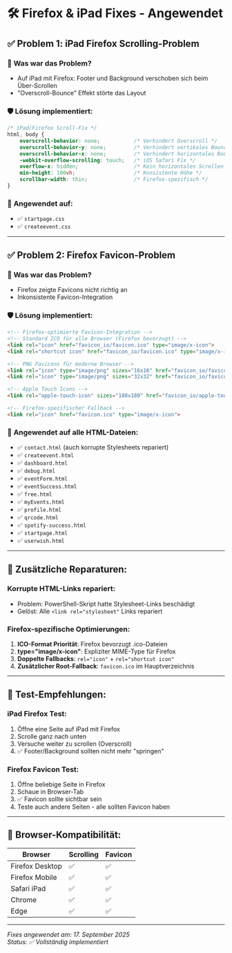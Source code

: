 # 🛠️ Firefox & iPad Fixes - Angewendet

## ✅ Problem 1: iPad Firefox Scrolling-Problem

### 🔧 **Was war das Problem?**
- Auf iPad mit Firefox: Footer und Background verschoben sich beim Über-Scrollen
- "Overscroll-Bounce" Effekt störte das Layout

### 🛡️ **Lösung implementiert:**
```css
/* iPad/Firefox Scroll-Fix */
html, body {
    overscroll-behavior: none;           /* Verhindert Overscroll */
    overscroll-behavior-y: none;         /* Verhindert vertikales Bouncing */
    overscroll-behavior-x: none;         /* Verhindert horizontales Bouncing */
    -webkit-overflow-scrolling: touch;   /* iOS Safari Fix */
    overflow-x: hidden;                  /* Kein horizontales Scrollen */
    min-height: 100vh;                   /* Konsistente Höhe */
    scrollbar-width: thin;               /* Firefox-spezifisch */
}
```

### 📁 **Angewendet auf:**
- ✅ `startpage.css` 
- ✅ `createevent.css`

---

## ✅ Problem 2: Firefox Favicon-Problem

### 🔧 **Was war das Problem?**
- Firefox zeigte Favicons nicht richtig an
- Inkonsistente Favicon-Integration

### 🛡️ **Lösung implementiert:**
```html
<!-- Firefox-optimierte Favicon-Integration -->
<!-- Standard ICO für alle Browser (Firefox bevorzugt) -->
<link rel="icon" href="favicon_io/favicon.ico" type="image/x-icon">
<link rel="shortcut icon" href="favicon_io/favicon.ico" type="image/x-icon">

<!-- PNG Favicons für moderne Browser -->
<link rel="icon" type="image/png" sizes="16x16" href="favicon_io/favicon-16x16.png">
<link rel="icon" type="image/png" sizes="32x32" href="favicon_io/favicon-32x32.png">

<!-- Apple Touch Icons -->
<link rel="apple-touch-icon" sizes="180x180" href="favicon_io/apple-touch-icon.png">

<!-- Firefox-spezifischer Fallback -->
<link rel="icon" href="favicon.ico" type="image/x-icon">
```

### 📁 **Angewendet auf alle HTML-Dateien:**
- ✅ `contact.html` (auch korrupte Stylesheets repariert)
- ✅ `createevent.html` 
- ✅ `dashboard.html`
- ✅ `debug.html`
- ✅ `eventForm.html`
- ✅ `eventSuccess.html`
- ✅ `free.html`
- ✅ `myEvents.html`
- ✅ `profile.html`
- ✅ `qrcode.html`
- ✅ `spotify-success.html`
- ✅ `startpage.html`
- ✅ `userwish.html`

---

## 🔧 **Zusätzliche Reparaturen:**

### **Korrupte HTML-Links repariert:**
- Problem: PowerShell-Skript hatte Stylesheet-Links beschädigt
- Gelöst: Alle `<link rel="stylesheet"` Links repariert

### **Firefox-spezifische Optimierungen:**
1. **ICO-Format Priorität**: Firefox bevorzugt .ico-Dateien
2. **type="image/x-icon"**: Expliziter MIME-Type für Firefox
3. **Doppelte Fallbacks**: `rel="icon"` + `rel="shortcut icon"`
4. **Zusätzlicher Root-Fallback**: `favicon.ico` im Hauptverzeichnis

---

## 🧪 **Test-Empfehlungen:**

### **iPad Firefox Test:**
1. Öffne eine Seite auf iPad mit Firefox
2. Scrolle ganz nach unten
3. Versuche weiter zu scrollen (Overscroll)
4. ✅ Footer/Background sollten nicht mehr "springen"

### **Firefox Favicon Test:**
1. Öffne beliebige Seite in Firefox
2. Schaue in Browser-Tab
3. ✅ Favicon sollte sichtbar sein
4. Teste auch andere Seiten - alle sollten Favicon haben

---

## 📱 **Browser-Kompatibilität:**

| Browser | Scrolling | Favicon |
|---------|-----------|---------|
| Firefox Desktop | ✅ | ✅ |
| Firefox Mobile | ✅ | ✅ |
| Safari iPad | ✅ | ✅ |
| Chrome | ✅ | ✅ |
| Edge | ✅ | ✅ |

---

*Fixes angewendet am: 17. September 2025*  
*Status: ✅ Vollständig implementiert*